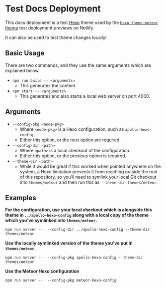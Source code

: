 # Test Docs Deployment

This docs deployment is a test [Hexo](https://github.com/hexojs/hexo) theme used by the [`hexo-theme-meteor` theme](https://github.com/meteor/hexo-theme-meteor) test deployment previews on Netlify.

It can also be used to test theme changes locally!

## Basic Usage

There are two commands, and they use the same arguments which are explained below.

* `npm run build -- <arguments>`
  * This generates the content.
* `npm start -- <arguments>`
  * This generates and also starts a local web server on port 4000.

## Arguments

* `--config-pkg <node-pkg>`
  * Where `<node-pkg>` is a Hexo configuration, such as `apollo-hexo-config`.
  * Either this option, or the next option are required.
* `--config-dir <path>`
  * Where `<path>` is a local checkout of the configuration.
  * Either this option, or the previous option is required.
* `--theme-dir <path>`
  * While it would be great if this worked when pointed anywhere on the system, a Hexo limitation prevents it from reaching outside the root of this repository, so you'll need to symlink your local Git checkout into `themes/meteor` and then run this as `--theme-dir themes/meteor`.

## Examples

**For the configuration, use your local checkout which is alongside this theme in `../apollo-hexo-config` along with a local copy of the theme which you've symlinked into `themes/meteor`.**
```
npm run server --  --config-dir ../apollo-hexo-config --theme-dir themes/meteor
```

**Use the locally symlinked version of the theme you've put in `themes/meteor`.**
```
npm run server --  --config-pkg apollo-hexo-config --theme-dir themes/meteor
```

**Use the Meteor Hexo configuration**
```
npm run server --  --config-pkg meteor-hexo-config
```
